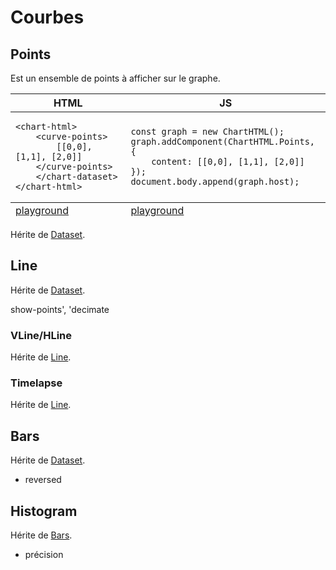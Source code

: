 # Courbes

## Points

Est un ensemble de points à afficher sur le graphe.


<table>
    <thead>
        <tr><th>HTML</th><th>JS</th></tr>
    </thead>
    <tbody>
        <tr><td>
            <pre><code lang="html">&lt;chart-html&gt;
    &lt;curve-points&gt;
        [[0,0], [1,1], [2,0]]
    &lt;/curve-points&gt;
    &lt;/chart-dataset&gt;
&lt;/chart-html&gt;</code></pre>
        </td><td>
<pre><code lang="js">const graph = new ChartHTML();
graph.addComponent(ChartHTML.Points, {
    content: [[0,0], [1,1], [2,0]]
});
document.body.append(graph.host);</code></pre>
        </td></tr>
    </tbody>
    <tfoot>
        <tr><td>
            <a href="https://denis-migdal.github.io/ChartsHTML/dist/dev/pages/playground/?example=html-points">playground</a>
        </td><td>
            <a href="https://denis-migdal.github.io/ChartsHTML/dist/dev/pages/playground/?example=js-points">playground</a>
        </td></tr>
    </tfoot>
</table>

Hérite de [Dataset](./components.md#dataset).

## Line

Hérite de [Dataset](./components.md#dataset).

show-points', 'decimate

### VLine/HLine

Hérite de [Line](./curves.md#line).

### Timelapse

Hérite de [Line](./curves.md#line).

## Bars

Hérite de [Dataset](./components.md#dataset).

+ reversed

## Histogram

Hérite de [Bars](./curves.md#bars).

+ précision
